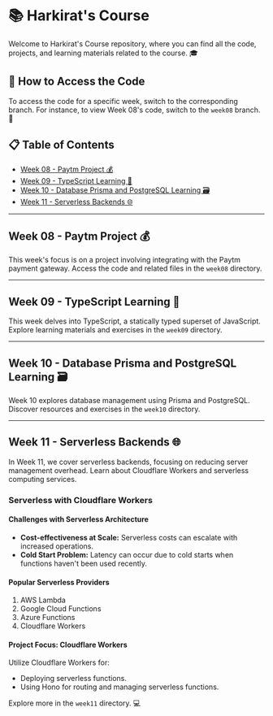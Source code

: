 # 📚 Harkirat's Course

Welcome to Harkirat's Course repository, where you can find all the code, projects, and learning materials related to the course. 🎓

## 📂 How to Access the Code

To access the code for a specific week, switch to the corresponding branch. For instance, to view Week 08's code, switch to the `week08` branch. 🚀

## 📋 Table of Contents

- [Week 08 - Paytm Project 💰](#week-08---paytm-project)
- [Week 09 - TypeScript Learning 📝](#week-09---typescript-learning)
- [Week 10 - Database Prisma and PostgreSQL Learning 🗃️](#week-10---database-prisma-and-postgresql-learning)
- [Week 11 - Serverless Backends 🌐](#week-11---serverless-backends)

---

## Week 08 - Paytm Project 💰

This week's focus is on a project involving integrating with the Paytm payment gateway. Access the code and related files in the `week08` directory.

---

## Week 09 - TypeScript Learning 📝

This week delves into TypeScript, a statically typed superset of JavaScript. Explore learning materials and exercises in the `week09` directory.

---

## Week 10 - Database Prisma and PostgreSQL Learning 🗃️

Week 10 explores database management using Prisma and PostgreSQL. Discover resources and exercises in the `week10` directory.

---

## Week 11 - Serverless Backends 🌐

In Week 11, we cover serverless backends, focusing on reducing server management overhead. Learn about Cloudflare Workers and serverless computing services.

### Serverless with Cloudflare Workers

#### Challenges with Serverless Architecture

- **Cost-effectiveness at Scale:** Serverless costs can escalate with increased operations.
- **Cold Start Problem:** Latency can occur due to cold starts when functions haven't been used recently.

#### Popular Serverless Providers

1. AWS Lambda
2. Google Cloud Functions
3. Azure Functions
4. Cloudflare Workers

#### Project Focus: Cloudflare Workers

Utilize Cloudflare Workers for:

- Deploying serverless functions.
- Using Hono for routing and managing serverless functions.

Explore more in the `week11` directory. 💻

